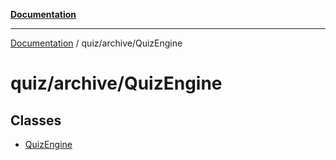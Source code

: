 [**Documentation**](../../../README.md)

***

[Documentation](../../../README.md) / quiz/archive/QuizEngine

# quiz/archive/QuizEngine

## Classes

- [QuizEngine](classes/QuizEngine.md)
